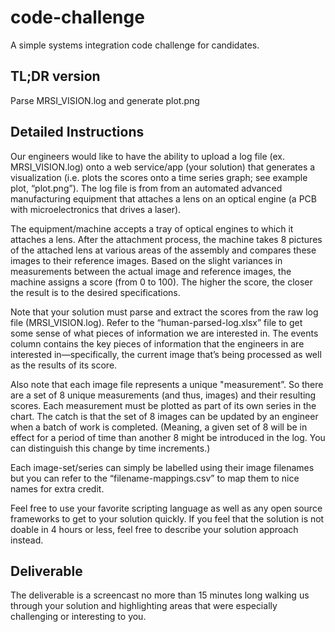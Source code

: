 code-challenge
==============

A simple systems integration code challenge for candidates.


TL;DR version
-------------
Parse MRSI_VISION.log and generate plot.png


Detailed Instructions
---------------------

Our engineers would like to have the ability to upload a log file (ex. MRSI_VISION.log) onto a web service/app (your solution) that generates a visualization (i.e. plots the scores onto a time series graph; see example plot, “plot.png”). The log file is from from an automated advanced manufacturing equipment that attaches a lens on an optical engine (a PCB with microelectronics that drives a laser).

The equipment/machine accepts a tray of optical engines to which it attaches a lens. After the attachment process, the machine takes 8 pictures of the attached lens at various areas of the assembly and compares these images to their reference images. Based on the slight variances in measurements between the actual image and reference images, the machine assigns a score (from 0 to 100). The higher the score, the closer the result is to the desired specifications.

Note that your solution must parse and extract the scores from the raw log file (MRSI_VISION.log). Refer to the “human-parsed-log.xlsx” file to get some sense of what pieces of information we are interested in. The events column contains the key pieces of information that the engineers in are interested in—specifically, the current image that’s being processed as well as the results of its score.

Also note that each image file represents a unique "measurement”. So there are a set of 8 unique measurements (and thus, images) and their resulting scores. Each measurement must be plotted as part of its own series in the chart. The catch is that the set of 8 images can be updated by an engineer when a batch of work is completed. (Meaning, a given set of 8 will be in effect for a period of time than another 8 might be introduced in the log. You can distinguish this change by time increments.)

Each image-set/series can simply be labelled using their image filenames but you can refer to the “filename-mappings.csv” to map them to nice names for extra credit.

Feel free to use your favorite scripting language as well as any open source frameworks to get to your solution quickly. If you feel that the solution is not doable in 4 hours or less, feel free to describe your solution approach instead.


Deliverable
-----------
The deliverable is a screencast no more than 15 minutes long walking us through your solution and highlighting areas that were especially challenging or interesting to you.